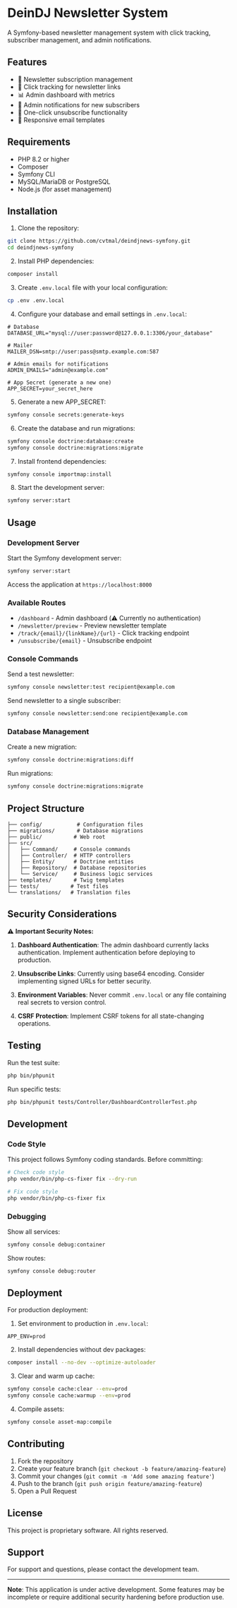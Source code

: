 # DeinDJ Newsletter System

A Symfony-based newsletter management system with click tracking, subscriber management, and admin notifications.

## Features

- 📧 Newsletter subscription management
- 🔗 Click tracking for newsletter links
- 📊 Admin dashboard with metrics
- 🔔 Admin notifications for new subscribers
- 🚫 One-click unsubscribe functionality
- 📱 Responsive email templates

## Requirements

- PHP 8.2 or higher
- Composer
- Symfony CLI
- MySQL/MariaDB or PostgreSQL
- Node.js (for asset management)

## Installation

1. Clone the repository:
```bash
git clone https://github.com/cvtmal/deindjnews-symfony.git
cd deindjnews-symfony
```

2. Install PHP dependencies:
```bash
composer install
```

3. Create `.env.local` file with your local configuration:
```bash
cp .env .env.local
```

4. Configure your database and email settings in `.env.local`:
```env
# Database
DATABASE_URL="mysql://user:password@127.0.0.1:3306/your_database"

# Mailer
MAILER_DSN=smtp://user:pass@smtp.example.com:587

# Admin emails for notifications
ADMIN_EMAILS="admin@example.com"

# App Secret (generate a new one)
APP_SECRET=your_secret_here
```

5. Generate a new APP_SECRET:
```bash
symfony console secrets:generate-keys
```

6. Create the database and run migrations:
```bash
symfony console doctrine:database:create
symfony console doctrine:migrations:migrate
```

7. Install frontend dependencies:
```bash
symfony console importmap:install
```

8. Start the development server:
```bash
symfony server:start
```

## Usage

### Development Server

Start the Symfony development server:
```bash
symfony server:start
```

Access the application at `https://localhost:8000`

### Available Routes

- `/dashboard` - Admin dashboard (⚠️ Currently no authentication)
- `/newsletter/preview` - Preview newsletter template
- `/track/{email}/{linkName}/{url}` - Click tracking endpoint
- `/unsubscribe/{email}` - Unsubscribe endpoint

### Console Commands

Send a test newsletter:
```bash
symfony console newsletter:test recipient@example.com
```

Send newsletter to a single subscriber:
```bash
symfony console newsletter:send:one recipient@example.com
```

### Database Management

Create a new migration:
```bash
symfony console doctrine:migrations:diff
```

Run migrations:
```bash
symfony console doctrine:migrations:migrate
```

## Project Structure

```
├── config/           # Configuration files
├── migrations/       # Database migrations
├── public/          # Web root
├── src/
│   ├── Command/     # Console commands
│   ├── Controller/  # HTTP controllers
│   ├── Entity/      # Doctrine entities
│   ├── Repository/  # Database repositories
│   └── Service/     # Business logic services
├── templates/       # Twig templates
├── tests/          # Test files
└── translations/   # Translation files
```

## Security Considerations

⚠️ **Important Security Notes:**

1. **Dashboard Authentication**: The admin dashboard currently lacks authentication. Implement authentication before deploying to production.

2. **Unsubscribe Links**: Currently using base64 encoding. Consider implementing signed URLs for better security.

3. **Environment Variables**: Never commit `.env.local` or any file containing real secrets to version control.

4. **CSRF Protection**: Implement CSRF tokens for all state-changing operations.

## Testing

Run the test suite:
```bash
php bin/phpunit
```

Run specific tests:
```bash
php bin/phpunit tests/Controller/DashboardControllerTest.php
```

## Development

### Code Style

This project follows Symfony coding standards. Before committing:

```bash
# Check code style
php vendor/bin/php-cs-fixer fix --dry-run

# Fix code style
php vendor/bin/php-cs-fixer fix
```

### Debugging

Show all services:
```bash
symfony console debug:container
```

Show routes:
```bash
symfony console debug:router
```

## Deployment

For production deployment:

1. Set environment to production in `.env.local`:
```env
APP_ENV=prod
```

2. Install dependencies without dev packages:
```bash
composer install --no-dev --optimize-autoloader
```

3. Clear and warm up cache:
```bash
symfony console cache:clear --env=prod
symfony console cache:warmup --env=prod
```

4. Compile assets:
```bash
symfony console asset-map:compile
```

## Contributing

1. Fork the repository
2. Create your feature branch (`git checkout -b feature/amazing-feature`)
3. Commit your changes (`git commit -m 'Add some amazing feature'`)
4. Push to the branch (`git push origin feature/amazing-feature`)
5. Open a Pull Request

## License

This project is proprietary software. All rights reserved.

## Support

For support and questions, please contact the development team.

---

**Note**: This application is under active development. Some features may be incomplete or require additional security hardening before production use.